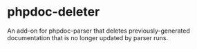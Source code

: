 # phpdoc-deleter
An add-on for phpdoc-parser that deletes previously-generated documentation that is no longer updated by parser runs.
